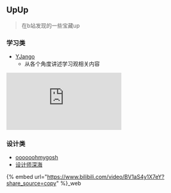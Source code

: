 ## UpUp
> 在b站发现的一些宝藏up

### 学习类
- [YJango](https://space.bilibili.com/344849038?spm_id_from=333.337.0.0)
  - 从各个角度讲述学习观相关内容

<iframe src="https://www.bilibili.com/video/BV1aS4y1X7eY?share_source=copy" scrolling="no" border="0" frameborder="no" framespacing="0" allowfullscreen="true"> </iframe>


### 设计类
- [oooooohmygosh](https://space.bilibili.com/38053181/dynamic?spm_id_from=444.42.0.0)
- [设计师深海](https://space.bilibili.com/7212583?spm_id_from=333.337.0.0)

{% embed url="https://www.bilibili.com/video/BV1aS4y1X7eY?share_source=copy" %}_web